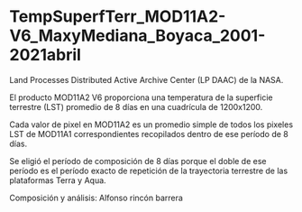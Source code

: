 # TempSuperfTerr_MOD11A2-V6_MaxyMediana_Boyaca_2001-2021abril

Land Processes Distributed Active Archive Center (LP DAAC) de la NASA.

El producto MOD11A2 V6 proporciona una temperatura de la superficie terrestre (LST) promedio de 8 días en una cuadrícula de 1200x1200. 

Cada valor de pixel en MOD11A2 es un promedio simple de todos los pixeles LST de MOD11A1 correspondientes recopilados dentro de ese período de 8 días.

Se eligió el período de composición de 8 días porque el doble de ese período es el período exacto de repetición de la trayectoria terrestre de las plataformas Terra y Aqua.

Composición y análisis:
Alfonso rincón barrera
